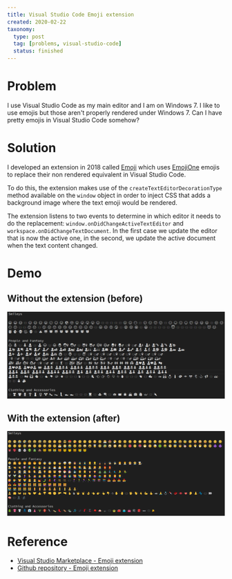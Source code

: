 ```yaml
---
title: Visual Studio Code Emoji extension
created: 2020-02-22
taxonomy:
  type: post
  tag: [problems, visual-studio-code]
  status: finished
---
```


# Problem
I use Visual Studio Code as my main editor and I am on Windows 7. I like to use emojis but those aren't properly rendered under Windows 7. Can I have pretty emojis in Visual Studio Code somehow?

# Solution
I developed an extension in 2018 called [Emoji](https://marketplace.visualstudio.com/items?itemName=tomzx.emoji) which uses [EmojiOne](https://github.com/joypixels/emojione) emojis to replace their non rendered equivalent in Visual Studio Code.

To do this, the extension makes use of the `createTextEditorDecorationType` method available on the `window` object in order to inject CSS that adds a background image where the text emoji would be rendered.

The extension listens to two events to determine in which editor it needs to do the replacement: `window.onDidChangeActiveTextEditor` and `workspace.onDidChangeTextDocument`. In the first case we update the editor that is now the active one, in the second, we update the active document when the text content changed.

# Demo
## Without the extension (before)
![Without the extension](images/without-extension.png)

## With the extension (after)
![With the extension](images/with-extension.png)

# Reference
* [Visual Studio Marketplace - Emoji extension](https://marketplace.visualstudio.com/items?itemName=tomzx.emoji)
* [Github repository - Emoji extension](https://github.com/tomzx/vscode-emoji)
